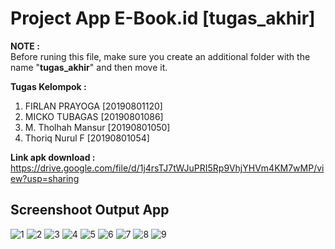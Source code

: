 # Project App E-Book.id [tugas_akhir]

**NOTE :**\
Before runing this file, make sure you create an additional folder with the name "**tugas_akhir**" and then move it.

**Tugas Kelompok :**
1. FIRLAN PRAYOGA    [20190801120]
2. MICKO TUBAGAS     [20190801086]
3. M. Tholhah Mansur [20190801050]
4. Thoriq Nurul F    [20190801054]

**Link apk download :**\
https://drive.google.com/file/d/1j4rsTJ7tWJuPRI5Rp9VhjYHVm4KM7wMP/view?usp=sharing

## Screenshoot Output App

![1](https://user-images.githubusercontent.com/54829600/177025597-ba71e65a-8a90-4004-a610-f9a0a6d133f3.png)
![2](https://user-images.githubusercontent.com/54829600/177025600-b5e41b55-ff60-4306-8442-41c133166302.png)
![3](https://user-images.githubusercontent.com/54829600/177025601-3a6d6e78-eafd-47a5-9eb5-79b2cabab9b2.png)
![4](https://user-images.githubusercontent.com/54829600/177025602-8721d20d-72b3-4398-bff3-84cd4807e151.png)
![5](https://user-images.githubusercontent.com/54829600/177025603-756efe0e-aa86-4a38-a94b-53a513420b32.png)
![6](https://user-images.githubusercontent.com/54829600/177025605-620af18c-494f-491d-8e16-178fd56c5d1e.png)
![7](https://user-images.githubusercontent.com/54829600/177025606-c96c64e6-fe07-4c27-b2bf-a39c6c99ef49.png)
![8](https://user-images.githubusercontent.com/54829600/177025607-01bd4c6c-3149-4eef-bb25-dc0b59a9deef.png)
![9](https://user-images.githubusercontent.com/54829600/177025609-bc0ab75f-3161-46b8-bf44-b83b35c3f19a.png)
